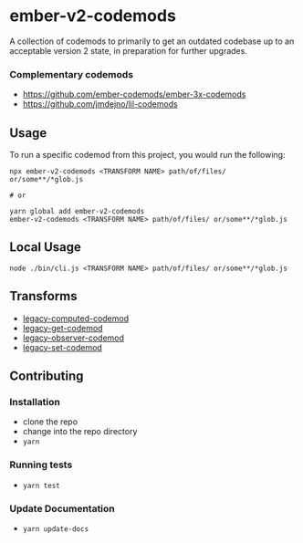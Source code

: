 # ember-v2-codemods

A collection of codemods to primarily to get an outdated codebase up to an acceptable version 2 state, in preparation for further upgrades.

### Complementary codemods
* https://github.com/ember-codemods/ember-3x-codemods
* https://github.com/jmdejno/lil-codemods


## Usage

To run a specific codemod from this project, you would run the following:

```
npx ember-v2-codemods <TRANSFORM NAME> path/of/files/ or/some**/*glob.js

# or

yarn global add ember-v2-codemods
ember-v2-codemods <TRANSFORM NAME> path/of/files/ or/some**/*glob.js
```

## Local Usage
```
node ./bin/cli.js <TRANSFORM NAME> path/of/files/ or/some**/*glob.js
```

## Transforms

<!--TRANSFORMS_START-->
* [legacy-computed-codemod](transforms/legacy-computed-codemod/README.md)
* [legacy-get-codemod](transforms/legacy-get-codemod/README.md)
* [legacy-observer-codemod](transforms/legacy-observer-codemod/README.md)
* [legacy-set-codemod](transforms/legacy-set-codemod/README.md)
<!--TRANSFORMS_END-->

## Contributing

### Installation

* clone the repo
* change into the repo directory
* `yarn`

### Running tests

* `yarn test`

### Update Documentation

* `yarn update-docs`
